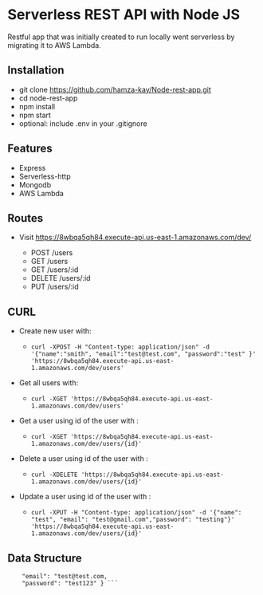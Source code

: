 # Serverless REST API with Node JS

Restful app that was initially created to run locally went serverless by migrating it to AWS Lambda.

## Installation
- git clone https://github.com/hamza-kay/Node-rest-app.git
- cd node-rest-app
- npm install
- npm start
- optional: include .env in your .gitignore


## Features

- Express
- Serverless-http
- Mongodb
- AWS Lambda


## Routes

- Visit https://8wbqa5qh84.execute-api.us-east-1.amazonaws.com/dev/

  - POST /users
  - GET /users
  - GET /users/:id
  - DELETE /users/:id
  - PUT /users/:id

## CURL

- Create new user with:
   - ```curl -XPOST -H "Content-type: application/json" -d '{"name":"smith", "email":"test@test.com", "password":"test" }' 'https://8wbqa5qh84.execute-api.us-east-1.amazonaws.com/dev/users'```

- Get all users with:
   - ```curl -XGET 'https://8wbqa5qh84.execute-api.us-east-1.amazonaws.com/dev/users'```

- Get a user using id of the user with :
   - ```curl -XGET 'https://8wbqa5qh84.execute-api.us-east-1.amazonaws.com/dev/users/{id}'```

- Delete a user using id of the user with :
   - ```curl -XDELETE 'https://8wbqa5qh84.execute-api.us-east-1.amazonaws.com/dev/users/{id}'```

- Update a user using id of the user with :
   - ```curl -XPUT -H "Content-type: application/json" -d '{"name": "test", "email": "test@gmail.com","password": "testing"}' 'https://8wbqa5qh84.execute-api.us-east-1.amazonaws.com/dev/users/{id}'```

## Data Structure

``` { "name": "test",
    "email": "test@test.com,
    "password": "test123" } ```




